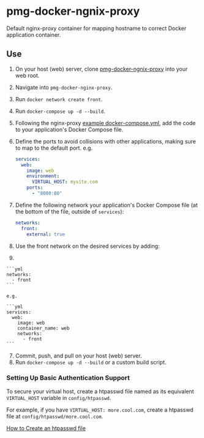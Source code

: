 # pmg-docker-ngnix-proxy

Default nginx-proxy container for mapping hostname to correct Docker application container.

## Use

1. On your host (web) server, clone 
[pmg-docker-ngnix-proxy](https://github.com/summitmedia/pmg-docker-ngnix-proxy)
into your web root.
2. Navigate into `pmg-docker-nginx-proxy`.
3. Run `docker network create front`.
3. Run `docker-compose up -d --build`.
4. Following the nginx-proxy 
[example docker-compose.yml](https://github.com/jwilder/nginx-proxy/blob/master/docker-compose.yml),
add the code to your application's Docker Compose file.
5. Define the ports to avoid collisions with other applications, making
sure to map to the default port.
e.g.

    ```yml
    services:
      web:
        image: web
        environment:
          VIRTUAL_HOST: mysite.com
        ports:
          - "8080:80"
    ```

5. Define the following network your application's Docker Compose file 
(at the bottom of the file, outside of `services`):

    ```yml
    networks:
      front:
        external: true
    ```

6. Use the front network on the desired services by adding:
7.

    ```yml
    networks:
      - front
    ```

    e.g.

    ```yml
    services:
      web:
        image: web
        container_name: web
        networks:
          - front
    ```

7. Commit, push, and pull on your host (web) server.
8. Run `docker-compose up -d --build` or a custom build script.

### Setting Up Basic Authentication Support

To secure your virtual host, create a htpasswd file named as its equivalent `VIRTUAL_HOST` variable in `config/htpasswd`.

For example, if you have `VIRTUAL_HOST: more.cool.com`, create a htpasswd file at `config/htpasswd/more.cool.com`.

[How to Create an htpasswd file](http://httpd.apache.org/docs/2.2/programs/htpasswd.html)
